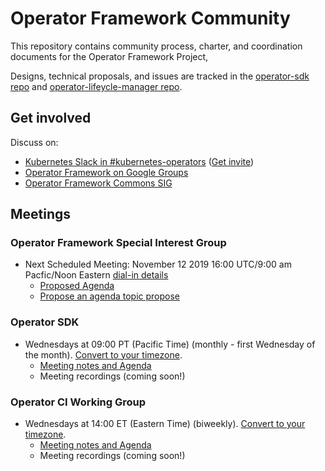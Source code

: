 # Operator Framework Community

This repository contains community process, charter, and coordination documents for the Operator Framework Project,

Designs, technical proposals, and issues are tracked in the [operator-sdk repo](https://github.com/operator-framework/operator-sdk/tree/master/doc) and [operator-lifeycle-manager repo](https://github.com/operator-framework/operator-lifecycle-manager/tree/master/doc/design).

## Get involved

Discuss on:
* [Kubernetes Slack in #kubernetes-operators](https://kubernetes.slack.com) ([Get invite](https://slack.k8s.io))
* [Operator Framework on Google Groups](https://groups.google.com/forum/#!forum/operator-framework)
* [Operator Framework Commons SIG](https://commons.openshift.org/sig/OpenshiftOperators.html)

## Meetings

### Operator Framework Special Interest Group

* Next Scheduled Meeting: November 12 2019  16:00 UTC/9:00 am Pacfic/Noon Eastern [dial-in details](https://github.com/operator-framework/community/projects/2#card-27939134)
  * [Proposed Agenda](https://github.com/operator-framework/community/projects)
  * [Propose an agenda topic propose](https://github.com/operator-framework/community/projects/2#column-6841651)

### Operator SDK

* Wednesdays at 09:00 PT (Pacific Time) (monthly - first Wednesday of the month). [Convert to your timezone](http://www.thetimezoneconverter.com/?t=9:00&tz=PT%20%28Pacific%20Time%29).
  * [Meeting notes and Agenda](https://docs.google.com/document/d/1ujWb-rSJ4JWeHLVxK0WS5ZuSJgeESG42MDeYjSl9Q6U/edit#)
  * Meeting recordings (coming soon!)

### Operator CI Working Group

* Wednesdays at 14:00 ET (Eastern Time) (biweekly). [Convert to your timezone](http://www.thetimezoneconverter.com/?t=11:00&tz=PT%20%28Eastern%20Time%29).
  * [Meeting notes and Agenda](https://docs.google.com/document/d/14aUnEEIYmvUhnIvF_pl86-1BzJj9y6t1xY4ImIHtWXY/edit#)
  * Meeting recordings (coming soon!)
